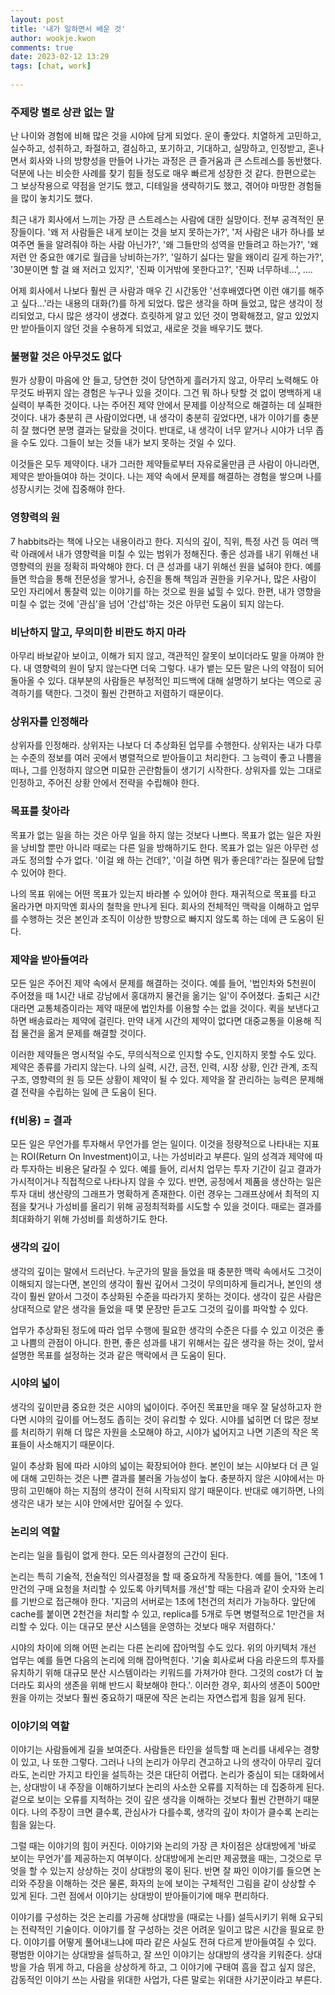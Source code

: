 ```yaml
---  
layout: post  
title: '내가 일하면서 배운 것'  
author: wookje.kwon  
comments: true  
date: 2023-02-12 13:29  
tags: [chat, work]  
  
---  
```


### 주제랑 별로 상관 없는 말

난 나이와 경험에 비해 많은 것을 시야에 담게 되었다. 운이 좋았다. 치열하게 고민하고, 실수하고, 성취하고, 좌절하고, 결심하고, 포기하고, 기대하고, 실망하고, 인정받고, 혼나면서 회사와 나의 방향성을 만들어 나가는 과정은 큰 즐거움과 큰 스트레스를 동반했다. 덕분에 나는 비슷한 사례를 찾기 힘들 정도로 매우 빠르게 성장한 것 같다. 한편으로는 그 보상작용으로 약점을 얻기도 했고, 디테일을 생략하기도 했고, 겪어야 마땅한 경험들을 많이 놓치기도 했다.  

최근 내가 회사에서 느끼는 가장 큰 스트레스는 사람에 대한 실망이다. 전부 공격적인 문장들이다. '왜 저 사람들은 내게 보이는 것을 보지 못하는가?', '저 사람은 내가 하나를 보여주면 둘을 알려줘야 하는 사람 아닌가?', '왜 그들만의 성역을 만들려고 하는가?', '왜 저런 안 중요한 얘기로 월급을 낭비하는가?', '일하기 싫다는 말을 왜이리 길게 하는가?', '30분이면 할 걸 왜 저러고 있지?', '진짜 이거밖에 못한다고?', '진짜 너무하네...', ....  

어제 회사에서 나보다 훨씬 큰 사람과 매우 긴 시간동안 '선후배였다면 이런 얘기를 해주고 싶다...'라는 내용의 대화(?)를 하게 되었다. 많은 생각을 하며 들었고, 많은 생각이 정리되었고, 다시 많은 생각이 생겼다. 흐릿하게 알고 있던 것이 명확해졌고, 알고 있었지만 받아들이지 않던 것을 수용하게 되었고, 새로운 것을 배우기도 했다.  

### 불평할 것은 아무것도 없다

뭔가 상황이 마음에 안 들고, 당연한 것이 당연하게 흘러가지 않고, 아무리 노력해도 아무것도 바뀌지 않는 경험은 누구나 있을 것이다. 그건 뭐 하나 탓할 것 없이 명백하게 내 실력이 부족한 것이다. 나는 주어진 제약 안에서 문제를 이상적으로 해결하는 데 실패한 것이다. 내가 충분히 큰 사람이었다면, 내 생각이 충분히 깊었다면, 내가 이야기를 충분히 잘 했다면 분명 결과는 달랐을 것이다. 반대로, 내 생각이 너무 얕거나 시야가 너무 좁을 수도 있다. 그들이 보는 것들 내가 보지 못하는 것일 수 있다.

이것들은 모두 제약이다. 내가 그러한 제약들로부터 자유로울만큼 큰 사람이 아니라면, 제약은 받아들여야 하는 것이다. 나는 제약 속에서 문제를 해결하는 경험을 쌓으며 나를 성장시키는 것에 집중해야 한다.   

### 영향력의 원

7 habbits라는 책에 나오는 내용이라고 한다. 지식의 깊이, 직위, 특정 사건 등 여러 맥락 아래에서 내가 영향력을 미칠 수 있는 범위가 정해진다. 좋은 성과를 내기 위해선 내 영향력의 원을 정확히 파악해야 한다. 더 큰 성과를 내기 위해선 원을 넓혀야 한다. 예를 들면 학습을 통해 전문성을 쌓거나, 승진을 통해 책임과 권한을 키우거나, 많은 사람이 모인 자리에서 통찰력 있는 이야기를 하는 것으로 원을 넓힐 수 있다. 한편, 내가 영향을 미칠 수 없는 것에 '관심'을 넘어 '간섭'하는 것은 아무런 도움이 되지 않는다.  

### 비난하지 말고, 무의미한 비판도 하지 마라

아무리 바보같아 보이고, 이해가 되지 않고, 객관적인 잘못이 보이더라도 말을 아껴야 한다. 내 영향력의 원이 닿지 않는다면 더욱 그렇다. 내가 뱉는 모든 말은 나의 약점이 되어 돌아올 수 있다. 대부분의 사람들은 부정적인 피드백에 대해 설명하기 보다는 역으로 공격하기를 택한다. 그것이 훨씬 간편하고 저렴하기 때문이다.

### 상위자를 인정해라

상위자를 인정해라. 상위자는 나보다 더 추상화된 업무를 수행한다. 상위자는 내가 다루는 수준의 정보를 여러 곳에서 병렬적으로 받아들이고 처리한다. 그 능력이 좋고 나쁨을 떠나, 그를 인정하지 않으면 미묘한 곤란함들이 생기기 시작한다. 상위자를 있는 그대로 인정하고, 주어진 상황 안에서 전략을 수립해야 한다.  

### 목표를 찾아라

목표가 없는 일을 하는 것은 아무 일을 하지 않는 것보다 나쁘다. 목표가 없는 일은 자원을 낭비할 뿐만 아니라 때로는 다른 일을 방해하기도 한다. 목표가 없는 일은 아무런 성과도 정의할 수가 없다. '이걸 왜 하는 건데?', '이걸 하면 뭐가 좋은데?'라는 질문에 답할 수 있어야 한다.  

나의 목표 위에는 어떤 목표가 있는지 바라볼 수 있어야 한다. 재귀적으로 목표를 타고 올라가면 마지막엔 회사의 철학을 만나게 된다. 회사의 전체적인 맥락을 이해하고 업무를 수행하는 것은 본인과 조직이 이상한 방향으로 빠지지 않도록 하는 데에 큰 도움이 된다.  

### 제약을 받아들여라

모든 일은 주어진 제약 속에서 문제를 해결하는 것이다. 예를 들어, '법인차와 5천원이 주어졌을 때 1시간 내로 강남에서 홍대까지 물건을 옮기는 일'이 주어졌다. 출퇴근 시간대라면 교통체증이라는 제약 때문에 법인차를 이용할 수는 없을 것이다. 퀵을 보낸다고 하면 배송료라는 제약에 걸린다. 만약 내게 시간의 제약이 없다면 대중교통을 이용해 직접 물건을 옮겨 문제를 해결할 것이다.  

이러한 제약들은 명시적일 수도, 무의식적으로 인지할 수도, 인지하지 못할 수도 있다. 제약은 종류를 가리지 않는다. 나의 실력, 시간, 금전, 인력, 시장 상황, 인간 관계, 조직 구조, 영향력의 원 등 모든 상황이 제약이 될 수 있다. 제약을 잘 관리하는 능력은 문제해결 전략을 수립하는 일에 큰 도움이 된다.

### f(비용) = 결과

모든 일은 무언가를 투자해서 무언가를 얻는 일이다. 이것을 정량적으로 나타내는 지표는 ROI(Return On Investment)이고, 나는 가성비라고 부른다. 일의 성격과 제약에 따라 투자하는 비용은 달라질 수 있다. 예를 들어, 리서치 업무는 투자 기간이 길고 결과가 가시적이거나 직접적으로 나타나지 않을 수 있다. 반면, 공정에서 제품을 생산하는 일은 투자 대비 생산량의 그래프가 명확하게 존재한다. 이런 경우는 그래프상에서 최적의 지점을 찾거나 가성비를 올리기 위해 공정최적화를 시도할 수 있을 것이다. 때로는 결과를 최대화하기 위해 가성비를 희생하기도 한다.  

### 생각의 깊이

생각의 깊이는 말에서 드러난다. 누군가의 말을 들었을 때 충분한 맥락 속에서도 그것이 이해되지 않는다면, 본인의 생각이 훨씬 깊어서 그것이 무의미하게 들리거나, 본인의 생각이 훨씬 얕아서 그것이 추상화된 수준을 따라가지 못하는 것이다. 생각이 깊은 사람은 상대적으로 얕은 생각을 들었을 때 몇 문장만 듣고도 그것의 깊이를 파악할 수 있다.  

업무가 추상화된 정도에 따라 업무 수행에 필요한 생각의 수준은 다를 수 있고 이것은 좋고 나쁨의 관점이 아니다. 한편, 좋은 성과를 내기 위해서는 깊은 생각을 하는 것이, 앞서 설명한 목표를 설정하는 것과 같은 맥락에서 큰 도움이 된다.  

### 시야의 넓이

생각의 깊이만큼 중요한 것은 시야의 넓이이다. 주어진 목표만을 매우 잘 달성하고자 한다면 시야의 깊이를 어느정도 좁히는 것이 유리할 수 있다. 시야를 넓히면 더 많은 정보를 처리하기 위해 더 많은 자원을 소모해야 하고, 시야가 넓어지고 나면 기존의 작은 목표들이 사소해지기 때문이다.  

일이 추상화 됨에 따라 시야의 넓이는 확장되어야 한다. 본인이 보는 시야보다 더 큰 일에 대해 고민하는 것은 나쁜 결과를 불러올 가능성이 높다. 충분하지 않은 시야에서는 마땅히 고민해야 하는 지점의 생각이 전혀 시작되지 않기 때문이다. 반대로 얘기하면, 나의 생각은 내가 보는 시야 안에서만 깊어질 수 있다.   

### 논리의 역할

논리는 일을 틀림이 없게 한다. 모든 의사결정의 근간이 된다.  

논리는 특히 기술적, 전술적인 의사결정을 할 때 중요하게 작동한다. 예를 들어, '1초에 1만건의 구매 요청을 처리할 수 있도록 아키텍처를 개선'할 때는 다음과 같이 숫자와 논리를 기반으로 접근해야 한다. '지금의 서버로는 1초에 1천건의 처리가 가능하다. 앞단에 cache를 붙이면 2천건을 처리할 수 있고, replica를 5개로 두면 병렬적으로 1만건을 처리할 수 있다. 이는 대규모 분산 시스템을 운영하는 것보다 매우 저렴하다.'

시야의 차이에 의해 어떤 논리는 다른 논리에 잡아먹힐 수도 있다. 위의 아키텍처 개선 업무는 예를 들면 다음의 논리에 의해 잡아먹힌다. '기술 회사로써 다음 라운드의 투자를 유치하기 위해 대규모 분산 시스템이라는 키워드를 가져가야 한다. 그것의 cost가 더 높더라도 회사의 생존을 위해 반드시 확보해야 한다.'. 이러한 경우, 회사의 생존이 500만원을 아끼는 것보다 훨씬 중요하기 때문에 작은 논리는 자연스럽게 힘을 잃게 된다.  

### 이야기의 역할

이야기는 사람들에게 길을 보여준다. 사람들은 타인을 설득할 때 논리를 내세우는 경향이 있고, 나 또한 그렇다. 그러나 나의 논리가 아무리 견고하고 나의 생각이 아무리 깊더라도, 논리만 가지고 타인을 설득하는 것은 대단히 어렵다. 논리가 중심이 되는 대화에서는, 상대방이 내 주장을 이해하기보다 논리의 사소한 오류를 지적하는 데 집중하게 된다. 겉으로 보이는 오류를 지적하는 것이 깊은 생각을 이해하는 것보다 훨씬 간편하기 때문이다. 나의 주장이 크면 클수록, 관심사가 다를수록, 생각의 깊이 차이가 클수록 논리는 힘을 잃는다.  

그럴 때는 이야기의 힘이 커진다. 이야기와 논리의 가장 큰 차이점은 상대방에게 '바로 보이는 무언가'를 제공하는지 여부이다. 상대방에게 논리만 제공했을 때는, 그것으로 무엇을 할 수 있는지 상상하는 것이 상대방의 몫이 된다. 반면 잘 짜인 이야기를 들으면 논리와 주장을 이해하는 것은 물론, 화자의 눈에 보이는 구체적인 그림을 같이 상상할 수 있게 된다. 그런 점에서 이야기는 상대방이 받아들이기에 매우 편리하다.  

이야기를 구성하는 것은 논리를 가공해 상대방을 (때로는 나를) 설득시키기 위해 요구되는 전략적인 기술이다. 이야기를 잘 구성하는 것은 어려운 일이고 많은 시간을 필요로 한다. 이야기를 어떻게 풀어내느냐에 따라 같은 사실도 전혀 다르게 받아들여질 수 있다. 평범한 이야기는 상대방을 설득하고, 잘 쓰인 이야기는 상대방의 생각을 키워준다. 상대방을 가슴 뛰게 하고, 다음을 상상하게 하고, 그 이야기에 구태여 흠을 잡고 싶지 않은, 감동적인 이야기 쓰는 사람을 위대한 사업가, 다른 말로는 위대한 사기꾼이라고 부른다.  
